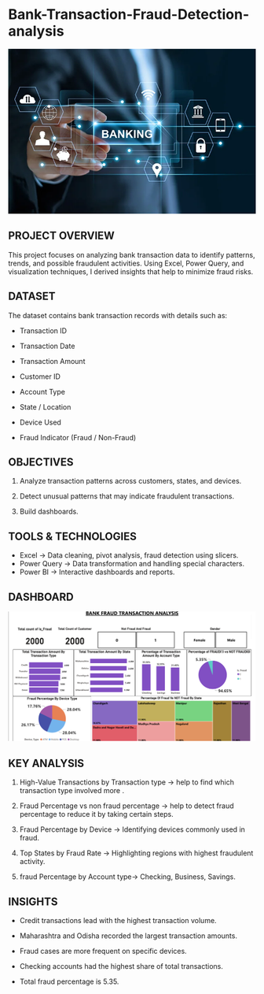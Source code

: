 # Bank-Transaction-Fraud-Detection-analysis
![bank image](https://github.com/jyoti7770/Bank-Transaction-Fraud-Detection-analysis/blob/main/bank%20img.webp)

## PROJECT OVERVIEW
This project focuses on analyzing bank transaction data to identify patterns, trends, and possible fraudulent activities.
Using Excel, Power Query, and visualization techniques, I derived insights that help to minimize fraud risks.

## DATASET
The dataset contains bank transaction records with details such as:
- Transaction ID

- Transaction Date

- Transaction Amount

- Customer ID

- Account Type

- State / Location

- Device Used

- Fraud Indicator (Fraud / Non-Fraud)

## OBJECTIVES
1. Analyze transaction patterns across customers, states, and devices.

2. Detect unusual patterns that may indicate fraudulent transactions.

3. Build dashboards.

## TOOLS & TECHNOLOGIES
- Excel → Data cleaning, pivot analysis, fraud detection using slicers.
- Power Query → Data transformation and handling special characters.
- Power BI → Interactive dashboards and reports.

## DASHBOARD
![image](https://github.com/jyoti7770/Bank-Transaction-Fraud-Detection-analysis/blob/main/dashboard%20power%20bi.png)

## KEY ANALYSIS
1. High-Value Transactions by Transaction type → help to find which transaction type involved more .

2. Fraud Percentage vs non fraud percentage → help to detect fraud percentage to reduce it by taking certain steps.

3. Fraud Percentage by Device → Identifying devices commonly used in fraud.

4. Top States by Fraud Rate → Highlighting regions with highest fraudulent activity.

5. fraud Percentage by Account type→ Checking, Business, Savings.

## INSIGHTS
- Credit transactions lead with the highest transaction volume.

- Maharashtra and Odisha recorded the largest transaction amounts.

- Fraud cases are more frequent on specific devices.

- Checking accounts had the highest share of total transactions.

- Total fraud percentage is 5.35.
